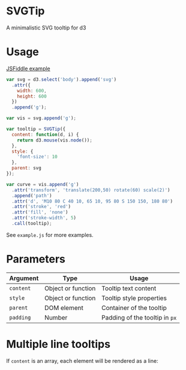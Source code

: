 # SVGTip

A minimalistic SVG tooltip for d3

# Usage

[JSFiddle example](https://jsfiddle.net/d3184ea3/1)

```javascript
var svg = d3.select('body').append('svg')
  .attr({
    width: 600,
    height: 600
  })
  .append('g');

var vis = svg.append('g');

var tooltip = SVGTip({
  content: function(d, i) {
    return d3.mouse(vis.node());
  },
  style: {
    'font-size': 10
  },
  parent: svg
});

var curve = vis.append('g')
  .attr('transform', 'translate(200,50) rotate(60) scale(2)')
  .append('path')
  .attr('d', 'M10 80 C 40 10, 65 10, 95 80 S 150 150, 180 80')
  .attr('stroke', 'red')
  .attr('fill', 'none')
  .attr('stroke-width', 5)
  .call(tooltip);
```

See `example.js` for more examples.

# Parameters

| Argument   | Type               | Usage                           |
| ---------- | ------------------ | ------------------------------- |
| `content`  | Object or function | Tooltip text content            |
| `style`    | Object or function | Tooltip style properties        |
| `parent`   | DOM element        | Container of the tooltip        |
| `padding`  | Number             | Padding of the tooltip in `px`  |

# Multiple line tooltips

If `content` is an array, each element will be rendered as a line:

```javascript

```
